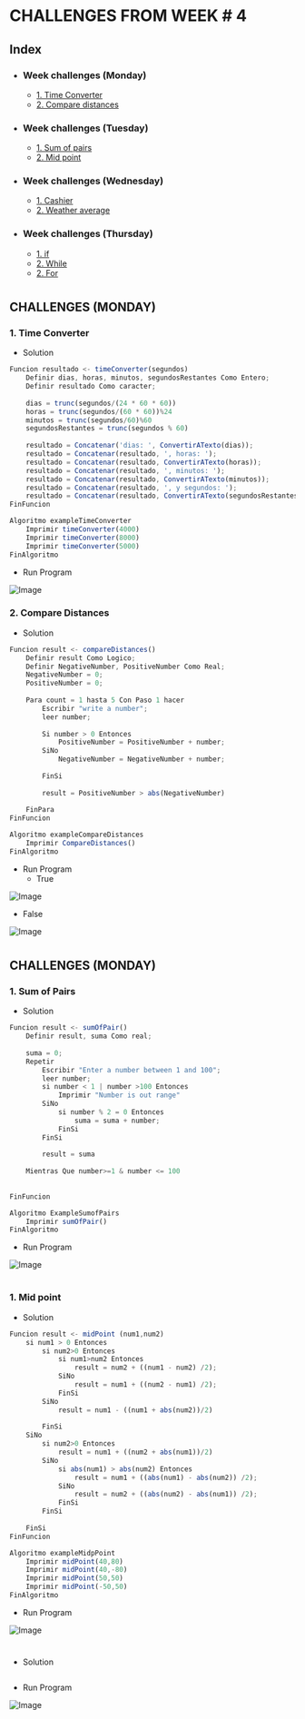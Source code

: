# CHALLENGES FROM WEEK # 4 

## Index
- ### Week challenges (Monday)
    - [1. Time Converter](#1-time-converter)
    - [2. Compare distances](#2-compare-distances)
- ### Week challenges (Tuesday)
    - [1. Sum of pairs]()
    - [2. Mid point]()
- ### Week challenges (Wednesday)
    - [1. Cashier]()
    - [2. Weather average]()
- ### Week challenges (Thursday)
    - [1. if]()
    - [2. While]()
    - [2. For]()

#
#

## CHALLENGES (MONDAY)

### 1. Time Converter
- Solution
```javascript
Funcion resultado <- timeConverter(segundos)
	Definir dias, horas, minutos, segundosRestantes Como Entero;
	Definir resultado Como caracter;
	
	dias = trunc(segundos/(24 * 60 * 60))
	horas = trunc(segundos/(60 * 60))%24
	minutos = trunc(segundos/60)%60
	segundosRestantes = trunc(segundos % 60)
	
	resultado = Concatenar('dias: ', ConvertirATexto(dias));
	resultado = Concatenar(resultado, ', horas: ');
	resultado = Concatenar(resultado, ConvertirATexto(horas));
	resultado = Concatenar(resultado, ', minutos: ');
	resultado = Concatenar(resultado, ConvertirATexto(minutos));
	resultado = Concatenar(resultado, ', y segundos: ');
	resultado = Concatenar(resultado, ConvertirATexto(segundosRestantes));
FinFuncion

Algoritmo exampleTimeConverter
	Imprimir timeConverter(4000)
	Imprimir timeConverter(8000)
	Imprimir timeConverter(5000)
FinAlgoritmo
```
- Run Program

![Image](/Challenge%20Week%20%235/Images/4070-PSeInt_-_Ejecutando_proceso_EXAMPLETIMECONVERTER.png)

### 2. Compare Distances
- Solution
```javascript
Funcion result <- compareDistances()
	Definir result Como Logico;
	Definir NegativeNumber, PositiveNumber Como Real;
	NegativeNumber = 0;
	PositiveNumber = 0; 
	
	Para count = 1 hasta 5 Con Paso 1 hacer 
		Escribir "write a number";
		leer number;
		
		Si number > 0 Entonces
			PositiveNumber = PositiveNumber + number;
		SiNo
			NegativeNumber = NegativeNumber + number; 
			
		FinSi
		
		result = PositiveNumber > abs(NegativeNumber) 
		
	FinPara
FinFuncion

Algoritmo exampleCompareDistances
    Imprimir CompareDistances()
FinAlgoritmo
```
- Run Program
    - True 

![Image](/Challenge%20Week%20%235/Images/4071-PSeInt_-_Ejecutando_proceso_EXAMPLECOMPAREDISTANCE.png)

   - False

![Image](/Challenge%20Week%20%235/Images/4073-PSeInt_-_Ejecutando_proceso_EXAMPLECOMPAREDISTANCE.png)

#
#

## CHALLENGES (MONDAY)

### 1. Sum of Pairs

- Solution
```javascript
Funcion result <- sumOfPair()
	Definir result, suma Como real;
	
	suma = 0;
	Repetir 
		Escribir "Enter a number between 1 and 100";
		leer number;
		si number < 1 | number >100 Entonces
			Imprimir "Number is out range"
		SiNo
			si number % 2 = 0 Entonces
				suma = suma + number;
			FinSi
		FinSi
		
		result = suma 
		
	Mientras Que number>=1 & number <= 100 
	
	
FinFuncion

Algoritmo ExampleSumofPairs
	Imprimir sumOfPair()
FinAlgoritmo
```
- Run Program

![Image](/Challenge%20Week%20%235/Images/4074-PSeInt_-_Ejecutando_proceso_EXAMPLESUMOFPAIRS.png)

#

### 1. Mid point

- Solution
```javascript
Funcion result <- midPoint (num1,num2)
	si num1 > 0 Entonces
		si num2>0 Entonces
			si num1>num2 Entonces
				result = num2 + ((num1 - num2) /2);
			SiNo
				result = num1 + ((num2 - num1) /2);
			FinSi
		SiNo
			result = num1 - ((num1 + abs(num2))/2)
			
		FinSi
	SiNo
		si num2>0 Entonces
			result = num1 + ((num2 + abs(num1))/2)
		SiNo
			si abs(num1) > abs(num2) Entonces
				result = num1 + ((abs(num1) - abs(num2)) /2);
			SiNo
				result = num2 + ((abs(num2) - abs(num1)) /2);
			FinSi
		FinSi
		
	FinSi
FinFuncion

Algoritmo exampleMidpPoint
	Imprimir midPoint(40,80)
	Imprimir midPoint(40,-80)
	Imprimir midPoint(50,50)
	Imprimir midPoint(-50,50)
FinAlgoritmo
```
- Run Program

![Image](/Challenge%20Week%20%235/Images/4075-PSeInt_-_Ejecutando_proceso_EXAMPLEMIDPPOINT.png)

#
#
- Solution

```javascript
```
- Run Program

![Image](/Challenge%20Week%20%235/Images/)
